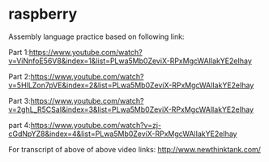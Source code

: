 # raspberry
Assembly language practice based on following link:

Part 1:https://www.youtube.com/watch?v=ViNnfoE56V8&index=1&list=PLwa5Mb0ZeviX-RPxMgcWAlIakYE2eIhay

Part 2:https://www.youtube.com/watch?v=5HILZon7pVE&index=2&list=PLwa5Mb0ZeviX-RPxMgcWAlIakYE2eIhay

Part 3:https://www.youtube.com/watch?v=2ghL_R5CSaI&index=3&list=PLwa5Mb0ZeviX-RPxMgcWAlIakYE2eIhay

part 4:https://www.youtube.com/watch?v=zj-cGdNpYZ8&index=4&list=PLwa5Mb0ZeviX-RPxMgcWAlIakYE2eIhay

For transcript of above of above video links:
http://www.newthinktank.com/
